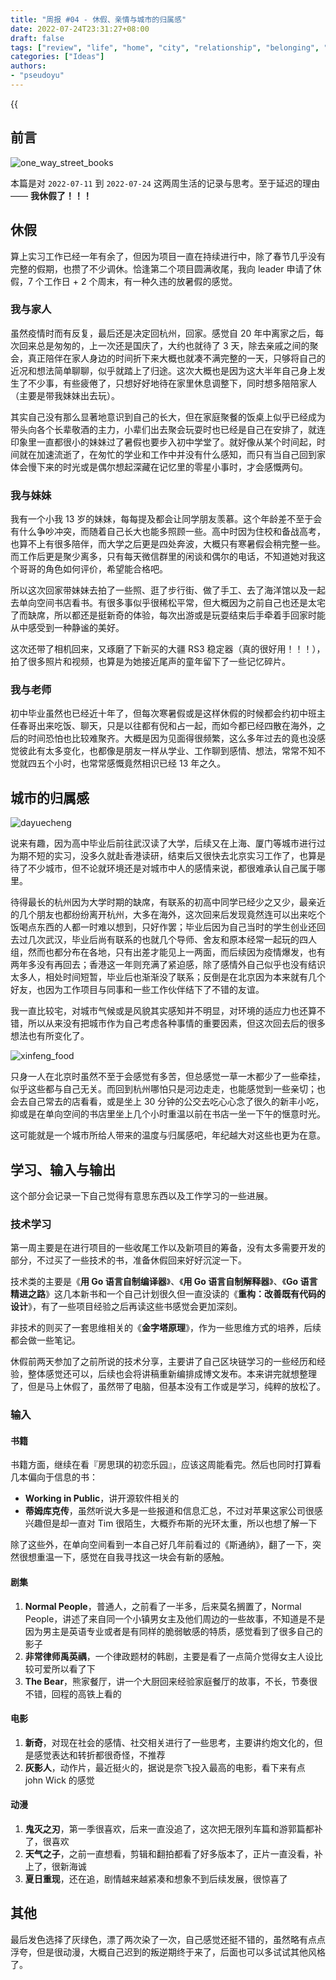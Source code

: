 ```yaml
---
title: "周报 #04 - 休假、亲情与城市的归属感"
date: 2022-07-24T23:31:27+08:00
draft: false
tags: ["review", "life", "home", "city", "relationship", "belonging", "vacation"]
categories: ["Ideas"]
authors:
- "pseudoyu"
---
```


{{<audio src="audios/here_after_us.mp3" caption="《后来的我们 - 五月天》" >}}

## 前言

![one_way_street_books](https://image.pseudoyu.com/images/one_way_street_books.jpg)

本篇是对 `2022-07-11` 到 `2022-07-24` 这两周生活的记录与思考。至于延迟的理由 —— **我休假了！！！**

## 休假

算上实习工作已经一年有余了，但因为项目一直在持续进行中，除了春节几乎没有完整的假期，也攒了不少调休。恰逢第二个项目圆满收尾，我向 leader 申请了休假，7 个工作日 + 2 个周末，有一种久违的放暑假的感觉。

### 我与家人

虽然疫情时而有反复，最后还是决定回杭州，回家。感觉自 20 年中离家之后，每次回来总是匆匆的，上一次还是国庆了，大约也就待了 3 天，除去亲戚之间的聚会，真正陪伴在家人身边的时间折下来大概也就凑不满完整的一天，只够将自己的近况和想法简单聊聊，似乎就踏上了归途。这次大概也是因为这大半年自己身上发生了不少事，有些疲倦了，只想好好地待在家里休息调整下，同时想多陪陪家人（主要是带我妹妹出去玩）。

其实自己没有那么显著地意识到自己的长大，但在家庭聚餐的饭桌上似乎已经成为带头向各个长辈敬酒的主力，小辈们出去聚会玩耍时也已经是自己在安排了，就连印象里一直都很小的妹妹过了暑假也要步入初中学堂了。就好像从某个时间起，时间就在加速流逝了，在匆忙的学业和工作中并没有什么感知，而只有当自己回到家体会慢下来的时光或是偶尔想起深藏在记忆里的零星小事时，才会感慨两句。

### 我与妹妹

我有一个小我 13 岁的妹妹，每每提及都会让同学朋友羡慕。这个年龄差不至于会有什么争吵冲突，而随着自己长大也能多照顾一些。高中时因为住校和备战高考，也算不上有很多陪伴，而大学之后更是四处奔波，大概只有寒暑假会稍完整一些。而工作后更是聚少离多，只有每天微信群里的闲谈和偶尔的电话，不知道她对我这个哥哥的角色如何评价，希望能合格吧。

所以这次回家带妹妹去拍了一些照、逛了步行街、做了手工、去了海洋馆以及一起去单向空间书店看书。有很多事似乎很稀松平常，但大概因为之前自己也还是太宅了而缺席，所以都还是挺新奇的体验，每次出游或是玩耍结束后手牵着手回家时能从中感受到一种静谧的美好。

这次还带了相机回来，又琢磨了下新买的大疆 RS3 稳定器（真的很好用！！！），拍了很多照片和视频，也算是为她接近尾声的童年留下了一些记忆碎片。

### 我与老师

初中毕业虽然也已经近十年了，但每次寒暑假或是这样休假的时候都会约初中班主任春哥出来吃饭、聊天，只是以往都有倪和占一起，而如今都已经四散在海外，之后的时间恐怕也比较难聚齐。大概是因为见面得很频繁，这么多年过去的竟也没感觉彼此有太多变化，也都像是朋友一样从学业、工作聊到感情、想法，常常不知不觉就四五个小时，也常常感慨竟然相识已经 13 年之久。

## 城市的归属感

![dayuecheng](https://image.pseudoyu.com/images/dayuecheng.jpg)

说来有趣，因为高中毕业后前往武汉读了大学，后续又在上海、厦门等城市进行过为期不短的实习，没多久就赴香港读研，结束后又很快去北京实习工作了，也算是待了不少城市，但不论就环境还是对城市中人的感情来说，都很难承认自己属于哪里。

待得最长的杭州因为大学时期的缺席，有联系的初高中同学已经少之又少，最亲近的几个朋友也都纷纷离开杭州，大多在海外，这次回来后发现竟然连可以出来吃个饭喝点东西的人都一时难以想到，只好作罢；毕业后因为自己当时的学生创业还回去过几次武汉，毕业后尚有联系的也就几个导师、舍友和原本经常一起玩的四人组，然而也都分布在各地，只有出差才能见上一两面，而后续因为疫情爆发，也有两年多没有再回去；香港这一年则充满了紧迫感，除了感情外自己似乎也没有结识太多人，相处时间短暂，毕业后也渐渐没了联系；反倒是在北京因为本来就有几个好友，也因为工作项目与同事和一些工作伙伴结下了不错的友谊。

我一直比较宅，对城市气候或是风貌其实感知并不明显，对环境的适应力也还算不错，所以从来没有把城市作为自己考虑各种事情的重要因素，但这次回去后的很多想法也有所变化了。

![xinfeng_food](https://image.pseudoyu.com/images/xinfeng_food.jpg)

只身一人在北京时虽然不至于会感觉有多苦，但总感觉一草一木都少了一些牵挂，似乎这些都与自己无关。而回到杭州哪怕只是河边走走，也能感觉到一些亲切；也会去自己常去的店看看，或是坐上 30 分钟的公交去吃心心念了很久的新丰小吃，抑或是在单向空间的书店里坐上几个小时重温以前在书店一坐一下午的惬意时光。

这可能就是一个城市所给人带来的温度与归属感吧，年纪越大对这些也更为在意。


## 学习、输入与输出

这个部分会记录一下自己觉得有意思东西以及工作学习的一些进展。

### 技术学习

第一周主要是在进行项目的一些收尾工作以及新项目的筹备，没有太多需要开发的部分，不过买了一些技术的书，准备休假回来好好沉淀一下。

技术类的主要是《**用 Go 语言自制编译器**》、《**用 Go 语言自制解释器**》、《**Go 语言精进之路**》这几本新书和一个自己计划很久但一直没读的《**重构：改善既有代码的设计**》，有了一些项目经验之后再读这些书感觉会更加深刻。

非技术的则买了一套思维相关的《**金字塔原理**》，作为一些思维方式的培养，后续都会做一些笔记。

休假前两天参加了之前所说的技术分享，主要讲了自己区块链学习的一些经历和经验，整体感觉还可以，后续也会将讲稿重新编排成博文发布。本来讲完就想整理了，但是马上休假了，虽然带了电脑，但基本没有工作或是学习，纯粹的放松了。

### 输入

#### 书籍

书籍方面，继续在看『房思琪的初恋乐园』，应该这周能看完。然后也同时打算看几本偏向于信息的书：

- **Working in Public**，讲开源软件相关的
- **蒂姆库克传**，虽然听说大多是一些报道和信息汇总，不过对苹果这家公司很感兴趣但是却一直对 Tim 很陌生，大概乔布斯的光环太重，所以也想了解一下

除了这些外，在单向空间看到一本自己好几年前看过的《斯通纳》，翻了一下，突然很想重温一下，感觉在自我寻找这一块会有新的感触。

#### 剧集

1. **Normal People**，普通人，之前看了一半多，后来莫名搁置了，Normal People，讲述了来自同一个小镇男女主及他们周边的一些故事，不知道是不是因为男主是英语专业或者是有同样的脆弱敏感的特质，感觉看到了很多自己的影子
2. **非常律师禹英禑**，一个律政题材的韩剧，主要是看了一点简介觉得女主人设比较可爱所以看了下
3. **The Bear**，熊家餐厅，讲一个大厨回来经验家庭餐厅的故事，不长，节奏很不错，回程的高铁上看的

#### 电影

1. **新奇**，对现在社会的感情、社交相关进行了一些思考，主要讲约炮文化的，但是感觉表达和转折都很奇怪，不推荐
2. **灰影人**，动作片，最近挺火的，据说是奈飞投入最高的电影，看下来有点 john Wick 的感觉

#### 动漫

1. **鬼灭之刃**，第一季很喜欢，后来一直没追了，这次把无限列车篇和游郭篇都补了，很喜欢
2. **天气之子**，之前一直想看，剪辑和翻拍都看了好多版本了，正片一直没看，补上了，很新海诚
3. **夏日重现**，还在追，剧情越来越紧凑和想象不到后续发展，很惊喜了

## 其他

最后发色选择了灰绿色，漂了两次染了一次，自己感觉还挺不错的，虽然略有点点浮夸，但是很动漫，大概自己迟到的叛逆期终于来了，后面也可以多试试其他风格了。
